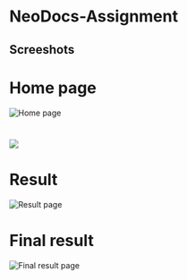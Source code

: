# NeoDocs-Assignment

## Screeshots

# Home page
![Home page](https://i.ibb.co/v1vHVrf/Screenshot-624.png)

# 

![](https://i.ibb.co/YLLbvq4/Screenshot-620.png)


#  Result
![Result page](https://i.ibb.co/TT1QWHD/Screenshot-623.png)

# Final result
![Final result page](https://i.ibb.co/db9TyLV/Screenshot-622.png)